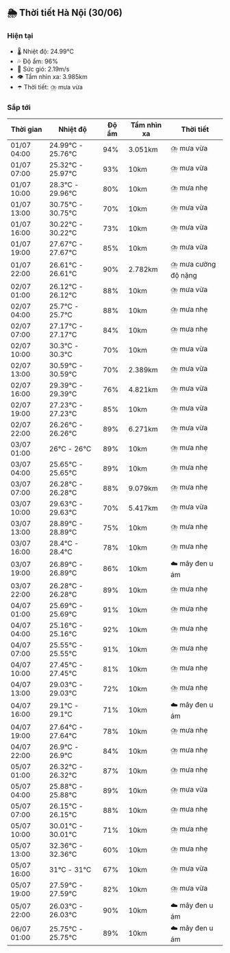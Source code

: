 ## 🌦️ Thời tiết Hà Nội (30/06)

### Hiện tại

- 🌡️ Nhiệt độ: 24.99℃
- 💦 Độ ẩm: 96%
- 💨 Sức gió: 2.19m/s
- 👁️ Tầm nhìn xa: 3.985km
- ☂️ Thời tiết: ⛈️ mưa vừa

### Sắp tới

| Thời gian | Nhiệt độ | Độ ẩm | Tầm nhìn xa | Thời tiết |
| --- | --- | --- | --- | --- |
| 01/07 04:00 | 24.99℃ - 25.76℃ | 94% | 3.051km | ⛈️ mưa vừa |
| 01/07 07:00 | 25.32℃ - 25.97℃ | 93% | 10km | ⛈️ mưa vừa |
| 01/07 10:00 | 28.3℃ - 29.96℃ | 80% | 10km | ⛈️ mưa nhẹ |
| 01/07 13:00 | 30.75℃ - 30.75℃ | 70% | 10km | ⛈️ mưa vừa |
| 01/07 16:00 | 30.22℃ - 30.22℃ | 73% | 10km | ⛈️ mưa vừa |
| 01/07 19:00 | 27.67℃ - 27.67℃ | 85% | 10km | ⛈️ mưa vừa |
| 01/07 22:00 | 26.61℃ - 26.61℃ | 90% | 2.782km | ⛈️ mưa cường độ nặng |
| 02/07 01:00 | 26.12℃ - 26.12℃ | 88% | 10km | ⛈️ mưa vừa |
| 02/07 04:00 | 25.7℃ - 25.7℃ | 88% | 10km | ⛈️ mưa nhẹ |
| 02/07 07:00 | 27.17℃ - 27.17℃ | 84% | 10km | ⛈️ mưa nhẹ |
| 02/07 10:00 | 30.3℃ - 30.3℃ | 70% | 10km | ⛈️ mưa vừa |
| 02/07 13:00 | 30.59℃ - 30.59℃ | 70% | 2.389km | ⛈️ mưa vừa |
| 02/07 16:00 | 29.39℃ - 29.39℃ | 76% | 4.821km | ⛈️ mưa vừa |
| 02/07 19:00 | 27.23℃ - 27.23℃ | 85% | 10km | ⛈️ mưa vừa |
| 02/07 22:00 | 26.26℃ - 26.26℃ | 89% | 6.271km | ⛈️ mưa vừa |
| 03/07 01:00 | 26℃ - 26℃ | 89% | 10km | ⛈️ mưa nhẹ |
| 03/07 04:00 | 25.65℃ - 25.65℃ | 89% | 10km | ⛈️ mưa nhẹ |
| 03/07 07:00 | 26.28℃ - 26.28℃ | 88% | 9.079km | ⛈️ mưa nhẹ |
| 03/07 10:00 | 29.63℃ - 29.63℃ | 70% | 5.417km | ⛈️ mưa vừa |
| 03/07 13:00 | 28.89℃ - 28.89℃ | 75% | 10km | ⛈️ mưa nhẹ |
| 03/07 16:00 | 28.4℃ - 28.4℃ | 78% | 10km | ⛈️ mưa nhẹ |
| 03/07 19:00 | 26.89℃ - 26.89℃ | 86% | 10km | ☁️ mây đen u ám |
| 03/07 22:00 | 26.28℃ - 26.28℃ | 89% | 10km | ⛈️ mưa nhẹ |
| 04/07 01:00 | 25.69℃ - 25.69℃ | 91% | 10km | ⛈️ mưa nhẹ |
| 04/07 04:00 | 25.16℃ - 25.16℃ | 92% | 10km | ⛈️ mưa nhẹ |
| 04/07 07:00 | 25.55℃ - 25.55℃ | 91% | 10km | ⛈️ mưa nhẹ |
| 04/07 10:00 | 27.45℃ - 27.45℃ | 81% | 10km | ⛈️ mưa nhẹ |
| 04/07 13:00 | 29.03℃ - 29.03℃ | 72% | 10km | ⛈️ mưa nhẹ |
| 04/07 16:00 | 29.1℃ - 29.1℃ | 71% | 10km | ☁️ mây đen u ám |
| 04/07 19:00 | 27.64℃ - 27.64℃ | 78% | 10km | ⛈️ mưa nhẹ |
| 04/07 22:00 | 26.9℃ - 26.9℃ | 84% | 10km | ⛈️ mưa nhẹ |
| 05/07 01:00 | 26.32℃ - 26.32℃ | 87% | 10km | ⛈️ mưa nhẹ |
| 05/07 04:00 | 25.88℃ - 25.88℃ | 89% | 10km | ⛈️ mưa vừa |
| 05/07 07:00 | 26.15℃ - 26.15℃ | 88% | 10km | ⛈️ mưa nhẹ |
| 05/07 10:00 | 30.01℃ - 30.01℃ | 71% | 10km | ⛈️ mưa nhẹ |
| 05/07 13:00 | 32.36℃ - 32.36℃ | 60% | 10km | ⛈️ mưa nhẹ |
| 05/07 16:00 | 31℃ - 31℃ | 67% | 10km | ⛈️ mưa vừa |
| 05/07 19:00 | 27.59℃ - 27.59℃ | 82% | 10km | ⛈️ mưa vừa |
| 05/07 22:00 | 26.03℃ - 26.03℃ | 90% | 10km | ☁️ mây đen u ám |
| 06/07 01:00 | 25.75℃ - 25.75℃ | 89% | 10km | ☁️ mây đen u ám |
